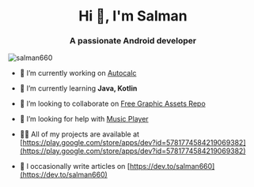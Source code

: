 <h1 align="center">Hi 👋, I'm Salman</h1>
<h3 align="center">A passionate Android developer </h3>

<p align="left"> <img src="https://komarev.com/ghpvc/?username=salman660&label=Profile%20views&color=0e75b6&style=flat" alt="salman660" /> </p>

- 🔭 I’m currently working on [Autocalc](https://github.com/imengyu/AutoCalc)

- 🌱 I’m currently learning **Java, Kotlin**

- 👯 I’m looking to collaborate on [Free Graphic Assets Repo](https://github.com/salman660/Free-Graphic-Assets)

- 🤝 I’m looking for help with [Music Player](https://github.com/dtrung98/MusicPlayer)

- 👨‍💻 All of my projects are available at [https://play.google.com/store/apps/dev?id=5781774584219069382](https://play.google.com/store/apps/dev?id=5781774584219069382)

- 📝 I occasionally write articles on [https://dev.to/salman660](https://dev.to/salman660)


